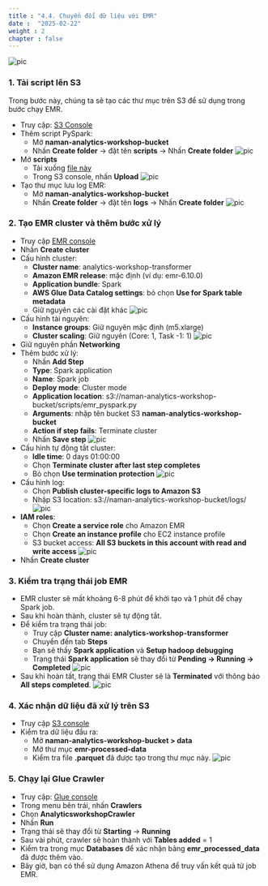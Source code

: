 ```yaml
---
title : "4.4. Chuyển đổi dữ liệu với EMR"
date :  "2025-02-22" 
weight : 2 
chapter : false
---
```

![pic](/anworkshopaws/images/a-07.png) 
### 1. Tải script lên S3 ###
Trong bước này, chúng ta sẽ tạo các thư mục trên S3 để sử dụng trong bước chạy EMR.
- Truy cập: [S3 Console](https://s3.console.aws.amazon.com/s3/home?region=us-east-1)
- Thêm script PySpark:
    - Mở **naman-analytics-workshop-bucket**
    - Nhấn **Create folder** → đặt tên **scripts** → Nhấn **Create folder**
    ![pic](/anworkshopaws/images/4-datatransformation/61.png)
- Mở **scripts**
    - Tải xuống [file này](https://static.us-east-1.prod.workshops.aws/public/252b2158-4ee1-410c-b074-58190ec31cd6/static/scripts/emr_pyspark.py)
    - Trong S3 console, nhấn **Upload**
    ![pic](/anworkshopaws/images/4-datatransformation/62.png)
- Tạo thư mục lưu log EMR:
    - Mở **naman-analytics-workshop-bucket**
    - Nhấn **Create folder** → đặt tên **logs** → Nhấn **Create folder**
    ![pic](/anworkshopaws/images/4-datatransformation/63.png)

### 2. Tạo EMR cluster và thêm bước xử lý ###
- Truy cập [EMR console](https://us-east-1.console.aws.amazon.com/emr/home?region=us-east-1#/clusters)
- Nhấn **Create cluster**
- Cấu hình cluster:
    - **Cluster name**: analytics-workshop-transformer
    - **Amazon EMR release**: mặc định (ví dụ: emr-6.10.0)
    - **Application bundle**: Spark
    - **AWS Glue Data Catalog settings**: bỏ chọn **Use for Spark table metadata**
    - Giữ nguyên các cài đặt khác
    ![pic](/anworkshopaws/images/4-datatransformation/64.png)
- Cấu hình tài nguyên:
    - **Instance groups**: Giữ nguyên mặc định (m5.xlarge)
    - **Cluster scaling**: Giữ nguyên (Core: 1, Task -1: 1)
    ![pic](/anworkshopaws/images/4-datatransformation/65.png)
- Giữ nguyên phần **Networking**
- Thêm bước xử lý:
    - Nhấn **Add Step**
    - **Type**: Spark application
    - **Name**: Spark job
    - **Deploy mode**: Cluster mode
    - **Application location**: s3://naman-analytics-workshop-bucket/scripts/emr_pyspark.py
    - **Arguments**: nhập tên bucket S3 **naman-analytics-workshop-bucket**
    - **Action if step fails**: Terminate cluster
    - Nhấn **Save step**
    ![pic](/anworkshopaws/images/4-datatransformation/66.png)
- Cấu hình tự động tắt cluster:
    - **Idle time**: 0 days 01:00:00
    - Chọn **Terminate cluster after last step completes**
    - Bỏ chọn **Use termination protection**
    ![pic](/anworkshopaws/images/4-datatransformation/67.png)
- Cấu hình log:
    - Chọn **Publish cluster-specific logs to Amazon S3**
    - Nhập S3 location: s3://naman-analytics-workshop-bucket/logs/
    ![pic](/anworkshopaws/images/4-datatransformation/68.png)
- **IAM roles**:
    - Chọn **Create a service role** cho Amazon EMR
    - Chọn **Create an instance profile** cho EC2 instance profile
    - S3 bucket access: **All S3 buckets in this account with read and write access**
    ![pic](/anworkshopaws/images/4-datatransformation/70.png)
- Nhấn **Create cluster**

### 3. Kiểm tra trạng thái job EMR ###
- EMR cluster sẽ mất khoảng 6-8 phút để khởi tạo và 1 phút để chạy Spark job.
- Sau khi hoàn thành, cluster sẽ tự động tắt.
- Để kiểm tra trạng thái job:
    - Truy cập **Cluster name: analytics-workshop-transformer**
    - Chuyển đến tab **Steps**
    - Bạn sẽ thấy **Spark application** và **Setup hadoop debugging**
    - Trạng thái **Spark application** sẽ thay đổi từ **Pending → Running → Completed**
    ![pic](/anworkshopaws/images/4-datatransformation/72.png)
- Sau khi hoàn tất, trạng thái EMR Cluster sẽ là **Terminated** với thông báo **All steps completed**.
    ![pic](/anworkshopaws/images/4-datatransformation/73.png)

### 4. Xác nhận dữ liệu đã xử lý trên S3 ###
- Truy cập [S3 console](https://s3.console.aws.amazon.com/s3/home?region=us-east-1)
- Kiểm tra dữ liệu đầu ra:
    - Mở **naman-analytics-workshop-bucket > data**
    - Mở thư mục **emr-processed-data**
    - Kiểm tra file **.parquet** đã được tạo trong thư mục này.
    ![pic](/anworkshopaws/images/4-datatransformation/74.png)

### 5. Chạy lại Glue Crawler ###
- Truy cập: [Glue console](https://console.aws.amazon.com/glue/home?region=us-east-1)
- Trong menu bên trái, nhấn **Crawlers**
- Chọn **AnalyticsworkshopCrawler**
- Nhấn **Run**
- Trạng thái sẽ thay đổi từ **Starting** → **Running**
- Sau vài phút, crawler sẽ hoàn thành với **Tables added** = 1
- Kiểm tra trong mục **Databases** để xác nhận bảng **emr_processed_data** đã được thêm vào.
- Bây giờ, bạn có thể sử dụng Amazon Athena để truy vấn kết quả từ job EMR.